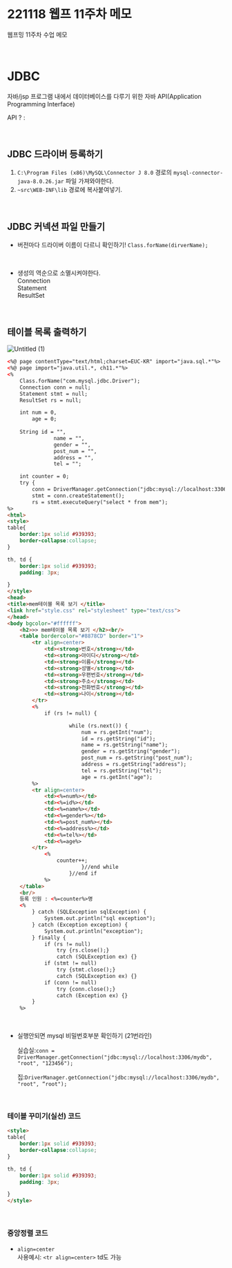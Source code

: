 # 221118 웹프 11주차 메모
웹프밍 11주차 수업 메모  

<br>

# JDBC

자바/jsp 프로그램 내에서 데이터베이스를 다루기 위한 자바 API(Application Programming Interface)

API ? : 

<br>

## JDBC 드라이버 등록하기

1. `C:\Program Files (x86)\MySQL\Connector J 8.0` 경로의 `mysql-connector-java-8.0.26.jar` 파일 가져와야한다.
2. `~src\WEB-INF\lib` 경로에 복사붙여넣기.

<br>

## JDBC 커넥션 파일 만들기

- 버전마다 드라이버 이름이 다르니 확인하기!
    `Class.forName(dirverName);`
    

<br>

* 생성의 역순으로 소멸시켜야한다.  
Connection  
Statement  
ResultSet  

<br>

## 테이블 목록 출력하기

![Untitled (1)](https://user-images.githubusercontent.com/40843278/202730466-e17c5a94-d5b6-4b26-9440-a8402e7f3c35.png)

```html
<%@ page contentType="text/html;charset=EUC-KR" import="java.sql.*"%>
<%@ page import="java.util.*, ch11.*"%>
<%
	Class.forName("com.mysql.jdbc.Driver");
	Connection conn = null;
	Statement stmt = null;
	ResultSet rs = null;

	int num = 0,
		age = 0;
	
	String id = "", 
			   name = "", 
			   gender = "", 
			   post_num = "", 
			   address = "", 
		       tel = ""; 

	int counter = 0;
	try {
		conn = DriverManager.getConnection("jdbc:mysql://localhost:3306/mydb", "root", "123456");
		stmt = conn.createStatement();
		rs = stmt.executeQuery("select * from mem");
%>
<html>
<style>
table{
	border:1px solid #939393;
	border-collapse:collapse;
}

th, td {
	border:1px solid #939393;
	padding: 3px;

}
</style>
<head>
<title>mem테이블 목록 보기 </title>
<link href="style.css" rel="stylesheet" type="text/css">
</head>
<body bgcolor="#ffffff">
	<h2>>> mem테이블 목록 보기 </h2><br/>
	<table bordercolor="#8878CD" border="1">
		<tr align=center>
			<td><strong>번호</strong></td>
			<td><strong>아이디</strong></td>
			<td><strong>이름</strong></td>
			<td><strong>성별</strong></td>
			<td><strong>우편번호</strong></td>
			<td><strong>주소</strong></td>
			<td><strong>전화번호</strong></td>
			<td><strong>나이</strong></td>
		</tr>
		<%
			if (rs != null) {

					while (rs.next()) {
						num = rs.getInt("num");
						id = rs.getString("id");
						name = rs.getString("name");
						gender = rs.getString("gender");
						post_num = rs.getString("post_num");
						address = rs.getString("address");
						tel = rs.getString("tel");
						age = rs.getInt("age");
		%>
		<tr align=center>
			<td><%=num%></td>
			<td><%=id%></td>
			<td><%=name%></td>
			<td><%=gender%></td>
			<td><%=post_num%></td>
			<td><%=address%></td>
			<td><%=tel%></td>
			<td><%=age%>
		</tr>
			<%
				counter++;
						}//end while
					}//end if
			%>
	</table>
	<br/>
	등록 인원 : <%=counter%>명
	<%
		} catch (SQLException sqlException) {
			System.out.println("sql exception");
		} catch (Exception exception) {
			System.out.println("exception");
		} finally {
			if (rs != null)
				try {rs.close();} 
				catch (SQLException ex) {}
			if (stmt != null)
				try {stmt.close();} 
				catch (SQLException ex) {}
			if (conn != null)
				try {conn.close();} 
				catch (Exception ex) {}
		}
	%>
```

<br>

* 실행안되면 mysql 비밀번호부분 확인하기 (21번라인)

    실습실:`conn = DriverManager.getConnection("jdbc:mysql://localhost:3306/mydb", "root", "123456");`  

    집:`DriverManager.getConnection("jdbc:mysql://localhost:3306/mydb", "root", “root");`

<br>

### 테이블 꾸미기(실선) 코드

```html
<style>
table{
	border:1px solid #939393;
	border-collapse:collapse;
}

th, td {
	border:1px solid #939393;
	padding: 3px;

}
</style>
```
<br>

### 중앙정렬 코드
* `align=center`  
사용예시: `<tr align=center>` td도 가능